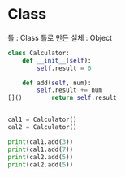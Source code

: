 # Class

틀 : Class
틀로 만든 실체 : Object

```python
class Calculator:
    def __init__(self):
        self.result = 0

    def add(self, num):
        self.result += num
[]()        return self.result


cal1 = Calculator()
cal2 = Calculator()

print(cal1.add(3))
print(cal1.add(7))
print(cal2.add(5))
print(cal2.add(5))
```
